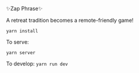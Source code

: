 :sparkles:Zap Phrase:sparkles:

A retreat tradition becomes a remote-friendly game!

`yarn install`

To serve:

`yarn server`

To develop:
`yarn run dev`
